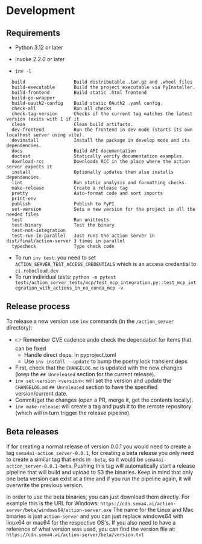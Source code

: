 # Development


## Requirements

- Python 3.12 or later
- invoke 2.2.0 or later

- `inv -l`

```
  build                  Build distributable .tar.gz and .wheel files
  build-executable       Build the project executable via PyInstaller.
  build-frontend         Build static .html frontend
  build-go-wrapper
  build-oauth2-config    Build static OAuth2 .yaml config.
  check-all              Run all checks
  check-tag-version      Checks if the current tag matches the latest version (exits with 1 if it
  clean                  Clean build artifacts.
  dev-frontend           Run the frontend in dev mode (starts its own localhost server using vite).
  devinstall             Install the package in develop mode and its dependencies.
  docs                   Build API documentation
  doctest                Statically verify documentation examples.
  download-rcc           Downloads RCC in the place where the action server expects it
  install                Optionally updates then also installs dependencies.
  lint                   Run static analysis and formatting checks.
  make-release           Create a release tag
  pretty                 Auto-format code and sort imports
  print-env
  publish                Publish to PyPI
  set-version            Sets a new version for the project in all the needed files
  test                   Run unittests
  test-binary            Test the binary
  test-not-integration
  test-run-in-parallel   Just runs the action server in dist/final/action-server 3 times in parallel
  typecheck              Type check code
```

- To run `inv test`: you need to set `ACTION_SERVER_TEST_ACCESS_CREDENTIALS` which is an access credential to `ci.robocloud.dev`
- To run individual tests: `python -m pytest tests/action_server_tests/mcp/test_mcp_integration.py::test_mcp_integration_with_actions_in_no_conda_mcp -v`

## Release process

To release a new version use `inv` commands (in the `/action_server` directory):

- 👉 Remember CVE cadence ando check the dependabot for items that can be fixed
  - Handle direct deps. in pyproject.toml 
  - Use `inv install --update` to bump the poetry.lock transient deps 
- First, check that the `CHANGELOG.md` is updated with the new changes (keep the `## Unreleased` section for the current release).
- `inv set-version <version>`: will set the version and update the `CHANGELOG.md` `## Unreleased` section to have the specified version/current date.
- Commit/get the changes (open a PR, merge it, get the contents locally).
- `inv make-release`: will create a tag and push it to the remote repository (which will in turn trigger the release pipeline).

## Beta releases

If for creating a normal release of version 0.0.1 you would need to create
a tag `sema4ai-action_server-0.0.1`, for creating a beta release you only
need to create a similar tag that ends in `-beta`, so it would be
`sema4ai-action_server-0.0.1-beta`. Pushing this tag will automatically
start a release pipeline that will build and upload to S3 the binaries.
Keep in mind that only one beta version can exist at a time and if you run
the pipeline again, it will overwrite the previous version.

In order to use the beta binaries, you can just download them directly.
For example this is the URL for Windows: `https://cdn.sema4.ai/action-server/beta/windows64/action-server.exe`
The name for the Linux and Mac binaries is just `action-server` and you can just replace
windows64 with linux64 or mac64 for the respective OS's. If you also need to
have a reference of what version was used, you can find the version file at:
`https://cdn.sema4.ai/action-server/beta/version.txt`
